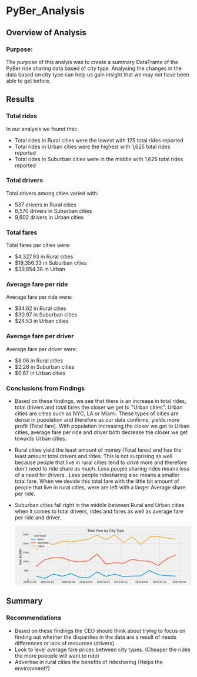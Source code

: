 # PyBer_Analysis
## Overview of Analysis 
### Purpose:
The purpose of this analyis was to create a summary DataFrame of the PyBer ride sharing data based of city type. 
Analysing the changes in the data based on city type can help us gain insight that we may not have been able to get before.

## Results 
### Total rides 
In our analysis we found that:
- Total rides in Rural cities were the lowest with 125 total rides reported
- Total rides in Urban cities were the highest with 1,625 total rides reported
- Total rides in Suburban cities were in the middle with 1,625 total rides reported
### Total drivers
Total drivers among cities varied with:
- 537 drivers in Rural cities 
- 8,570 drivers  in Suburban cities 
- 9,602 drivers in Urban cities 
### Total fares
Total fares per cities were:
- $4,327.93 in Rural cities 
- $19,356.33	in Suburban cities 
- $39,854.38	in Urban
### Average fare per ride 
Average fare per ride were:
- $34.62 in Rural cities 
- $30.97 in Suburban cities 
- $24.53	in Urban cities 
### Average fare per driver
Average fare per driver were:
- $8.06 in Rural cities
- $2.26 in Suburban cities 
- $0.67 in Urban cities 

### Conclusions from Findings 
- Based on these findings, we see that there is an increase in total rides, total drivers and total fares the closer we get to "Urban cities". Urban cities are cities such as NYC, LA or Miami. These types of cities are dense in population and therefore as our data confirms, yields more profit (Total fare). With population increasing the closer we get to Urban cities,  average fare per ride and driver both decrease the closer we get towards Urban cities. 
- Rural cities yield the least amount of money (Total fares) and has the least amount total drivers and rides. This is not surprising as well because people that live in rural cities tend to drive more and therefore don't need to ride share as much. Less people sharing rides means less of a need for drivers . Less people ridesharing also means a smaller total fare. When we devide this total fare with the little bit amount of people that live in rural cities, were are left with a larger Average share per ride.
- Suburban cities fall right in the middle between Rural and Urban cities when it comes to total drivers, rides and fares as well as average fare per ride and driver. 
  
  ![PyBer_fare_summary.png](https://github.com/Cmarescot/PyBer_Analysis/blob/main/analysis/PyBer_fare_summary.png)
  
## Summary 
### Recommendations 
- Based on these findings the CEO should think about trying to focus on finding out whether the disparities in the data are a result of needs differences or lack of resources (drivers).
- Look to level average fare prices between city types. (Cheaper the rides the more poeople will want to ride) 
- Advertise in rural cities the benefits of ridesharing (Helps the environment?)

